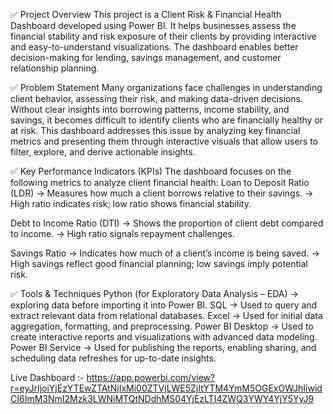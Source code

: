 ✅ Project Overview
This project is a Client Risk & Financial Health Dashboard developed using Power BI.
It helps businesses assess the financial stability and risk exposure of their clients by providing interactive and easy-to-understand visualizations.
The dashboard enables better decision-making for lending, savings management, and customer relationship planning.

✅ Problem Statement
Many organizations face challenges in understanding client behavior, assessing their risk, and making data-driven decisions.
Without clear insights into borrowing patterns, income stability, and savings, it becomes difficult to identify clients who are financially healthy or at risk.
This dashboard addresses this issue by analyzing key financial metrics and presenting them through interactive visuals that allow users to filter, explore, and derive actionable insights.

✅ Key Performance Indicators (KPIs)
The dashboard focuses on the following metrics to analyze client financial health:
Loan to Deposit Ratio (LDR)
→ Measures how much a client borrows relative to their savings.
→ High ratio indicates risk; low ratio shows financial stability.

Debt to Income Ratio (DTI)
→ Shows the proportion of client debt compared to income.
→ High ratio signals repayment challenges.

Savings Ratio
→ Indicates how much of a client’s income is being saved.
→ High savings reflect good financial planning;
low savings imply potential risk.

✅ Tools & Techniques
Python (for Exploratory Data Analysis – EDA) → exploring data before importing it into Power BI.
SQL → Used to query and extract relevant data from relational databases.
Excel → Used for initial data aggregation, formatting, and preprocessing.
Power BI Desktop → Used to create interactive reports and visualizations with advanced data modeling.
Power BI Service → Used for publishing the reports, enabling sharing, and scheduling data refreshes for up-to-date insights.

Live Dashboard :-  https://app.powerbi.com/view?r=eyJrIjoiYjEzYTEwZTAtNjIxMi00ZTVjLWE5ZjItYTM4YmM5OGExOWJhIiwidCI6ImM3NmI2Mzk3LWNiMTQtNDdhMS04YjEzLTI4ZWQ3YWY4YjY5YyJ9
